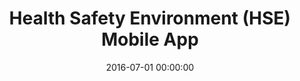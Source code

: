 ---
layout: inner
position: left
title: 'Health Safety Environment (HSE) Mobile App'
lead_text: 'Developed the Android app for the HSE system.'
tags: ['C#', 'Xamarin', 'OData']
featured_image: ['/img/posts/hse1-min.png','/img/posts/hse2-min.png']
date: 2016-07-01 00:00:00
categories: ['Mobile Dev']
project_link: ''
button_icon: ''
button_text: ''
order: 11
visible: 1
company: 'Aditya Arta Abadi, PT'
---